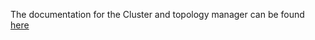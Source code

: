 The documentation for the Cluster and topology manager can be found [here](https://assist-iot-enablers-documentation.readthedocs.io/en/latest/index.html) 
